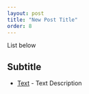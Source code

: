 ```yaml
---
layout: post
title: "New Post Title"
order: 8
---
```

List below

## Subtitle 
- [Text](https://ui.adsabs.harvard.edu/) - Text Description  
